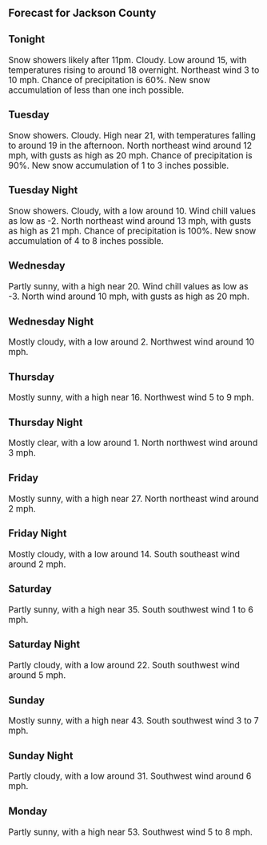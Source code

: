 <div>
   <h2>Forecast for Jackson County</h2>
   <p>
      <div style="font-size:120%">
         <h3>Tonight</h3>Snow showers likely after 11pm. Cloudy. Low around 15, with temperatures rising to around 18 overnight. Northeast wind 3 to
         10 mph. Chance of precipitation is 60%. New snow accumulation of less than one inch possible.<br></div>
   </p>
   <p>
      <div style="font-size:120%">
         <h3>Tuesday</h3>Snow showers. Cloudy. High near 21, with temperatures falling to around 19 in the afternoon. North northeast wind around 12
         mph, with gusts as high as 20 mph. Chance of precipitation is 90%. New snow accumulation of 1 to 3 inches possible.<br></div>
   </p>
   <p>
      <div style="font-size:120%">
         <h3>Tuesday Night</h3>Snow showers. Cloudy, with a low around 10. Wind chill values as low as -2. North northeast wind around 13 mph, with gusts
         as high as 21 mph. Chance of precipitation is 100%. New snow accumulation of 4 to 8 inches possible.<br></div>
   </p>
   <p>
      <div style="font-size:120%">
         <h3>Wednesday</h3>Partly sunny, with a high near 20. Wind chill values as low as -3. North wind around 10 mph, with gusts as high as 20 mph.<br></div>
   </p>
   <p>
      <div style="font-size:120%">
         <h3>Wednesday Night</h3>Mostly cloudy, with a low around 2. Northwest wind around 10 mph.<br></div>
   </p>
   <p>
      <div style="font-size:120%">
         <h3>Thursday</h3>Mostly sunny, with a high near 16. Northwest wind 5 to 9 mph.<br></div>
   </p>
   <p>
      <div style="font-size:120%">
         <h3>Thursday Night</h3>Mostly clear, with a low around 1. North northwest wind around 3 mph.<br></div>
   </p>
   <p>
      <div style="font-size:120%">
         <h3>Friday</h3>Mostly sunny, with a high near 27. North northeast wind around 2 mph.<br></div>
   </p>
   <p>
      <div style="font-size:120%">
         <h3>Friday Night</h3>Mostly cloudy, with a low around 14. South southeast wind around 2 mph.<br></div>
   </p>
   <p>
      <div style="font-size:120%">
         <h3>Saturday</h3>Partly sunny, with a high near 35. South southwest wind 1 to 6 mph.<br></div>
   </p>
   <p>
      <div style="font-size:120%">
         <h3>Saturday Night</h3>Partly cloudy, with a low around 22. South southwest wind around 5 mph.<br></div>
   </p>
   <p>
      <div style="font-size:120%">
         <h3>Sunday</h3>Mostly sunny, with a high near 43. South southwest wind 3 to 7 mph.<br></div>
   </p>
   <p>
      <div style="font-size:120%">
         <h3>Sunday Night</h3>Partly cloudy, with a low around 31. Southwest wind around 6 mph.<br></div>
   </p>
   <p>
      <div style="font-size:120%">
         <h3>Monday</h3>Partly sunny, with a high near 53. Southwest wind 5 to 8 mph.<br></div>
   </p>
</div>